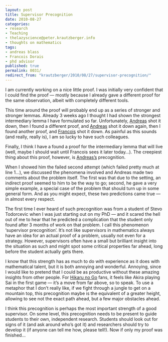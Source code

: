 ```yaml
---
layout: post
title: Supervisor Precognition
date: 2010-08-27
categories:
- research
- Teaching
- thelazyscience@peter.krautzberger.info
- thoughts on mathematics
tags:
- andreas blass
- Francois Dorais
- phd advisor
published: true
permalink: 0031/
redirect_from: "krautzberger/2010/08/27/supervisor-precognition/"
---
```


I am currently working on a nice little proof. I was initially very confident that I could find the proof — mostly because I already gave a different proof for the same observation, albeit with completely different tools.

This time around the proof will probably end up as a series of stronger and stronger lemmas. Already 3 weeks ago I thought I had shown the strongest intermediary lemma I have formulated so far. Unfortunately, [Andreas](http://www.math.lsa.umich.edu/~ablass/) shot it down, then I found a different proof, and [Andreas](http://www.math.lsa.umich.edu/~ablass/) shot it down again, then I found another proof, and [Francois](http://www-personal.umich.edu/~dorais/) shot it down. As painful as this sounds (and really, really is), I am so lucky to have such colleagues.

Finally, I think I have a found a proof for the intermediary lemma that will live (well, maybe I should wait until Francois sees it later today…). The creepiest thing about this proof, however, is [Andreas’s](http://www.math.lsa.umich.edu/~ablass/) precognition.

When I showed him the failed second attempt (which failed pretty much at line 1…), we discussed the phenomena involved and Andreas made two comments about the problem itself. The first was that due to the setting, an indirect proof seemed to him to be the way to go; second, he gave a very simple example, a special case of the problem that should turn up in some general form. And as you might expect, these two predictions came true — in almost every respect.

The first time I ever heard of such precognition was from a student of Stevo Todorcevic when I was just starting out on my PhD — and it scared the hell out of me to hear that he predicted a complication that the student only found after 3 months of work on that problem. I call this phenomenon ‘supervisor precognition’. It’s not like supervisors in mathematics always have an idea for an actual proof of a problem, usually not even for a strategy. However, supervisors often have a small but brilliant insight into the situation as such and might spot some critical properties far ahead, long before the student actually gets there.

I know that this strength has as much to do with experience as it does with mathematical talent, but it is both annoying and wonderful. Annoying, since I would like to pretend that I could be as productive without these amazing insights from other people. For [Hikaru no Go](http://senseis.xmp.net/?HikaruNoGo) fans, it feels like Akira playing Sai in the first game — it’s a move from far above, so to speak. To use a metaphor that I don’t really like, if we fight through a jungle to get on a mountain top, this precognition maybe is the equivalent of a greater height, allowing to see not the exact path ahead, but a few major obstacles ahead.

I think this precognition is perhaps the most important strength of a good supervisor. On some level, this precognition needs to be present to guide students to their own, independent research. Students should look out for signs of it (and ask around who’s got it) and researchers should try to develop it (if anyone can tell me how, please tell!). Now if only my proof was finished…
